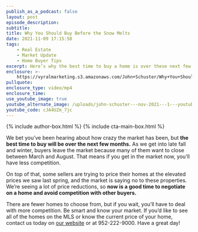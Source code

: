 ```yaml
---
publish_as_a_podcast: false
layout: post
episode_description:
subtitle:
title: Why You Should Buy Before the Snow Melts
date: 2021-11-09 17:15:58
tags:
    - Real Estate
    - Market Update
    - Home Buyer Tips
excerpt: Here’s why the best time to buy a home is over these next few months.
enclosure: >-
    https://vyralmarketing.s3.amazonaws.com/John+Schuster/Why+You+Should+Buy+Before+the+Snow+Melts+(2).mp4
pullquote:
enclosure_type: video/mp4
enclosure_time:
use_youtube_image: true
youtube_alternate_image: /uploads/john-schuster---nov-2021---1---youtube.jpg
youtube_code: cJA4UZm_7jc
---
```


{% include author-box.html %}
{% include cta-main-box.html %}

We bet you’ve been hearing about how crazy the market has been, but **the best time to buy will be over the next few months.** As we get into late fall and winter, buyers leave the market because many of them want to close between March and August. That means if you get in the market now, you’ll have less competition.

On top of that, some sellers are trying to price their homes at the elevated prices we saw last spring, and the market is saying no to these properties. We’re seeing a lot of price reductions, so **now is a good time to negotiate on a home and avoid competition with other buyers.**

There are fewer homes to choose from, but if you wait, you’ll have to deal with more competition. Be smart and know your market. If you’d like to see all of the homes on the MLS or know the current price of your home, contact us today on [our website](https://www.johnschustergroup.com/) or at 952-222-9000. Have a great day\!<br>
